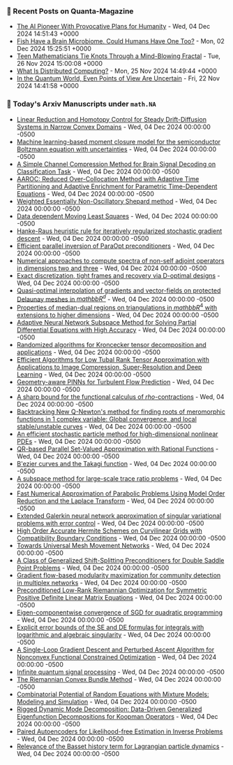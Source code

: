 ### 📝 Recent Posts on Quanta-Magazine
<!-- quanta starts -->
* <a href="https://www.quantamagazine.org/the-ai-pioneer-with-provocative-plans-for-humanity-20241204/">The AI Pioneer With Provocative Plans for Humanity</a> - Wed, 04 Dec 2024 14:51:43 +0000
* <a href="https://www.quantamagazine.org/fish-have-a-brain-microbiome-could-humans-have-one-too-20241202/">Fish Have a Brain Microbiome. Could Humans Have One Too?</a> - Mon, 02 Dec 2024 15:25:51 +0000
* <a href="https://www.quantamagazine.org/teen-mathematicians-tie-knots-through-a-mind-blowing-fractal-20241126/">Teen Mathematicians Tie Knots Through a Mind-Blowing Fractal</a> - Tue, 26 Nov 2024 15:00:08 +0000
* <a href="https://www.quantamagazine.org/what-is-distributed-computing-20241125/">What Is Distributed Computing?</a> - Mon, 25 Nov 2024 14:49:44 +0000
* <a href="https://www.quantamagazine.org/in-the-quantum-world-even-points-of-view-are-uncertain-20241122/">In the Quantum World, Even Points of View Are Uncertain</a> - Fri, 22 Nov 2024 14:41:58 +0000
<!-- quanta ends -->

### 📝 Today's Arxiv Manuscripts under ``math.NA``
<!-- arxiv-math-na starts -->
* <a href="https://arxiv.org/abs/2412.01918">Linear Reduction and Homotopy Control for Steady Drift-Diffusion Systems in Narrow Convex Domains</a> - Wed, 04 Dec 2024 00:00:00 -0500
* <a href="https://arxiv.org/abs/2412.01932">Machine learning-based moment closure model for the semiconductor Boltzmann equation with uncertainties</a> - Wed, 04 Dec 2024 00:00:00 -0500
* <a href="https://arxiv.org/abs/2412.02078">A Simple Channel Compression Method for Brain Signal Decoding on Classification Task</a> - Wed, 04 Dec 2024 00:00:00 -0500
* <a href="https://arxiv.org/abs/2412.02152">AAROC: Reduced Over-Collocation Method with Adaptive Time Partitioning and Adaptive Enrichment for Parametric Time-Dependent Equations</a> - Wed, 04 Dec 2024 00:00:00 -0500
* <a href="https://arxiv.org/abs/2412.02286">Weighted Essentially Non-Oscillatory Shepard method</a> - Wed, 04 Dec 2024 00:00:00 -0500
* <a href="https://arxiv.org/abs/2412.02304">Data dependent Moving Least Squares</a> - Wed, 04 Dec 2024 00:00:00 -0500
* <a href="https://arxiv.org/abs/2412.02397">Hanke-Raus heuristic rule for iteratively regularized stochastic gradient descent</a> - Wed, 04 Dec 2024 00:00:00 -0500
* <a href="https://arxiv.org/abs/2412.02425">Efficient parallel inversion of ParaOpt preconditioners</a> - Wed, 04 Dec 2024 00:00:00 -0500
* <a href="https://arxiv.org/abs/2412.02465">Numerical approaches to compute spectra of non-self adjoint operators in dimensions two and three</a> - Wed, 04 Dec 2024 00:00:00 -0500
* <a href="https://arxiv.org/abs/2412.02489">Exact discretization, tight frames and recovery via D-optimal designs</a> - Wed, 04 Dec 2024 00:00:00 -0500
* <a href="https://arxiv.org/abs/2412.02551">Quasi-optimal interpolation of gradients and vector-fields on protected Delaunay meshes in $mathbb{R}^d$</a> - Wed, 04 Dec 2024 00:00:00 -0500
* <a href="https://arxiv.org/abs/2412.02555">Properties of median-dual regions on triangulations in $mathbb{R}^{4}$ with extensions to higher dimensions</a> - Wed, 04 Dec 2024 00:00:00 -0500
* <a href="https://arxiv.org/abs/2412.02586">Adaptive Neural Network Subspace Method for Solving Partial Differential Equations with High Accuracy</a> - Wed, 04 Dec 2024 00:00:00 -0500
* <a href="https://arxiv.org/abs/2412.02597">Randomized algorithms for Kroncecker tensor decomposition and applications</a> - Wed, 04 Dec 2024 00:00:00 -0500
* <a href="https://arxiv.org/abs/2412.02598">Efficient Algorithms for Low Tubal Rank Tensor Approximation with Applications to Image Compression, Super-Resolution and Deep Learning</a> - Wed, 04 Dec 2024 00:00:00 -0500
* <a href="https://arxiv.org/abs/2412.01954">Geometry-aware PINNs for Turbulent Flow Prediction</a> - Wed, 04 Dec 2024 00:00:00 -0500
* <a href="https://arxiv.org/abs/2412.02326">A sharp bound for the functional calculus of $rho$-contractions</a> - Wed, 04 Dec 2024 00:00:00 -0500
* <a href="https://arxiv.org/abs/2412.02476">Backtracking New Q-Newton's method for finding roots of meromorphic functions in 1 complex variable: Global convergence, and local stable/unstable curves</a> - Wed, 04 Dec 2024 00:00:00 -0500
* <a href="https://arxiv.org/abs/2310.18666">An efficient stochastic particle method for high-dimensional nonlinear PDEs</a> - Wed, 04 Dec 2024 00:00:00 -0500
* <a href="https://arxiv.org/abs/2312.10260">QR-based Parallel Set-Valued Approximation with Rational Functions</a> - Wed, 04 Dec 2024 00:00:00 -0500
* <a href="https://arxiv.org/abs/2401.16178">B'ezier curves and the Takagi function</a> - Wed, 04 Dec 2024 00:00:00 -0500
* <a href="https://arxiv.org/abs/2402.02920">A subspace method for large-scale trace ratio problems</a> - Wed, 04 Dec 2024 00:00:00 -0500
* <a href="https://arxiv.org/abs/2403.02847">Fast Numerical Approximation of Parabolic Problems Using Model Order Reduction and the Laplace Transform</a> - Wed, 04 Dec 2024 00:00:00 -0500
* <a href="https://arxiv.org/abs/2405.00815">Extended Galerkin neural network approximation of singular variational problems with error control</a> - Wed, 04 Dec 2024 00:00:00 -0500
* <a href="https://arxiv.org/abs/2406.19496">High Order Accurate Hermite Schemes on Curvilinear Grids with Compatibility Boundary Conditions</a> - Wed, 04 Dec 2024 00:00:00 -0500
* <a href="https://arxiv.org/abs/2407.00382">Towards Universal Mesh Movement Networks</a> - Wed, 04 Dec 2024 00:00:00 -0500
* <a href="https://arxiv.org/abs/2408.11750">A Class of Generalized Shift-Splitting Preconditioners for Double Saddle Point Problems</a> - Wed, 04 Dec 2024 00:00:00 -0500
* <a href="https://arxiv.org/abs/2408.15003">Gradient flow-based modularity maximization for community detection in multiplex networks</a> - Wed, 04 Dec 2024 00:00:00 -0500
* <a href="https://arxiv.org/abs/2408.16416">Preconditioned Low-Rank Riemannian Optimization for Symmetric Positive Definite Linear Matrix Equations</a> - Wed, 04 Dec 2024 00:00:00 -0500
* <a href="https://arxiv.org/abs/2411.06476">Eigen-componentwise convergence of SGD for quadratic programming</a> - Wed, 04 Dec 2024 00:00:00 -0500
* <a href="https://arxiv.org/abs/2411.19755">Explicit error bounds of the SE and DE formulas for integrals with logarithmic and algebraic singularity</a> - Wed, 04 Dec 2024 00:00:00 -0500
* <a href="https://arxiv.org/abs/2207.05650">A Single-Loop Gradient Descent and Perturbed Ascent Algorithm for Nonconvex Functional Constrained Optimization</a> - Wed, 04 Dec 2024 00:00:00 -0500
* <a href="https://arxiv.org/abs/2209.10162">Infinite quantum signal processing</a> - Wed, 04 Dec 2024 00:00:00 -0500
* <a href="https://arxiv.org/abs/2402.13670">The Riemannian Convex Bundle Method</a> - Wed, 04 Dec 2024 00:00:00 -0500
* <a href="https://arxiv.org/abs/2403.20152">Combinatorial Potential of Random Equations with Mixture Models: Modeling and Simulation</a> - Wed, 04 Dec 2024 00:00:00 -0500
* <a href="https://arxiv.org/abs/2405.00782">Rigged Dynamic Mode Decomposition: Data-Driven Generalized Eigenfunction Decompositions for Koopman Operators</a> - Wed, 04 Dec 2024 00:00:00 -0500
* <a href="https://arxiv.org/abs/2405.13220">Paired Autoencoders for Likelihood-free Estimation in Inverse Problems</a> - Wed, 04 Dec 2024 00:00:00 -0500
* <a href="https://arxiv.org/abs/2407.01041">Relevance of the Basset history term for Lagrangian particle dynamics</a> - Wed, 04 Dec 2024 00:00:00 -0500
<!-- arxiv-math-na ends -->
